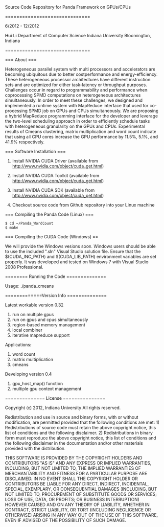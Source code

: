 Source Code Repository for Panda Framework on GPUs/CPUs

==============================

6/2012 - 12/2012

Hui Li
Department of Computer Science
Indiana University
Bloomington, Indiana

==============================

=== About ===

Heterogeneous parallel system with multi processors and accelerators are becoming ubiquitous due to better costperformance
and energy-efficiency. These heterogeneous processor architectures have different instruction sets and are optimized
for either task-latency or throughput purposes. Challenges occur in regard to programmability and performance when coprocessing SPMD computations on heterogeneous architectures simultaneously. In order to meet these challenges, we designed and implemented a runtime system with MapReduce interface that used for co-processing SPMD job on GPUs and CPUs simultaneously. We are proposing a hybrid MapReduce programming interface for the developer and leverage the two-level scheduling approach in order to efficiently schedule tasks with heterogeneous granularity on the GPUs and CPUs. Experimental results of Cmeans clustering, matrix multiplication and word count indicate that using all CPU cores increase the GPU performance by 11.5%, 5.1%, and 41.9% respectively. 

=== Software Installation ===

1) Install NVIDIA CUDA Driver (available from http://www.nvidia.com/object/cuda_get.html)

2) Install NVIDIA CUDA Toolkit (available from http://www.nvidia.com/object/cuda_get.html)

3) Install NVIDIA CUDA SDK (available from http://www.nvidia.com/object/cuda_get.html)

4) Checkout source code from Github repository into your Linux machine


=== Compiling the Panda Code (Linux) ===

    $ cd ~/Panda_WordCount
    $ make

=== Compiling the CUDA Code (Windows) ==

We will provide the Windows vesions soon. Windows users should be able to use the included ".sln" Visual Studio solution file. Ensure that the $(CUDA_INC_PATH) and $(CUDA_LIB_PATH) environment variables are set properly. It was developed and tested on Windows 7 with Visual Studio 2008 Professional.

======== Running the Code ==============

Usage: 
    ./panda_cmeans

=============Version Info ==============

Latest workable version 0.32

  1) run on multiple gpus
  2) run on gpus and cpus simultaneously
  3) region-based memory management
  4) local combiner
  5) iterative mapreduce support

Applications:

  1) word count
  2) matrix multiplication
  3) cmeans


Developing version 0.4

  1) gpu_host_map() function
  2) multiple gpu context management


============== License ===============

Copyright (c) 2012, Indiana University  All rights reserved.

Redistribution and use in source and binary forms, with or without modification, are permitted provided that the following conditions are met: 1) Redistributions of source code must retain the above copyright notice, this list of conditions and the following disclaimer. 2) Redistributions in binary form must reproduce the above copyright notice, this list of conditions and the following disclaimer in the documentation and/or other materials provided with the distribution.

THIS SOFTWARE IS PROVIDED BY THE COPYRIGHT HOLDERS AND CONTRIBUTORS "AS IS" AND ANY EXPRESS OR IMPLIED WARRANTIES, INCLUDING, BUT NOT LIMITED TO, THE IMPLIED WARRANTIES OF MERCHANTABILITY AND FITNESS FOR A PARTICULAR PURPOSE ARE DISCLAIMED. IN NO EVENT SHALL THE COPYRIGHT HOLDER OR CONTRIBUTORS BE LIABLE FOR ANY DIRECT, INDIRECT, INCIDENTAL, SPECIAL, EXEMPLARY, OR CONSEQUENTIAL DAMAGES (INCLUDING, BUT NOT LIMITED TO, PROCUREMENT OF SUBSTITUTE GOODS OR SERVICES; LOSS OF USE, DATA, OR PROFITS; OR BUSINESS INTERRUPTION) HOWEVER CAUSED AND ON ANY THEORY OF LIABILITY, WHETHER IN CONTRACT, STRICT LIABILITY, OR TORT (INCLUDING NEGLIGENCE OR OTHERWISE) ARISING IN ANY WAY OUT OF THE USE OF THIS SOFTWARE, EVEN IF ADVISED OF THE POSSIBILITY OF SUCH DAMAGE.
